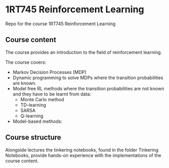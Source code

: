 # 1RT745 Reinforcement Learning
Repo for the course 1RT745 Reinforcement Learning

## Course content
The course provides an introduction to the field of reinforcement learning. 

The course covers:
- Markov Decision Processes (MDP)
- Dynamic programming to solve MDPs where the transition probabilities are known.
- Model free RL methods where the transition probabilities are not known and they have to be learnt from data:
  - Monte Carlo method
  - TD-learning
  - SARSA
  - Q-learning
- Model-based methods:

## Course structure
Alongside lectures the tinkering notebooks, found in the folder Tinkering Notebooks, provide hands-on experience with the implementations of the course content.
